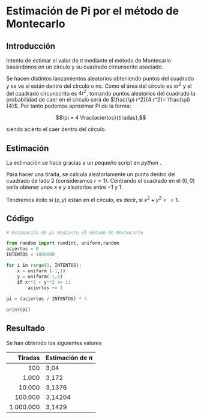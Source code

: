 # Estimación de Pi por el método de Montecarlo

## Introducción

Intento de estimar el valor de $\pi$ mediante el método de Montecarlo basándonos en un círculo y su cuadrado circunscrito asociado.

Se hacen distintos lanzamientos aleatorios obteniendo puntos del cuadrado y se ve si están dentro del círculo o no. Como el área del círculo es $\pi r^2$ y el del cuadrado circunscrito es $4 r^2$, tomando puntos aleatorios del cuadrado la probabilidad de caer en el círculo será de $\frac{\pi r^2}{4 r^2}= \frac{\pi}{4}$. Por tanto podemos aproximar Pi de la forma:

$$\pi = 4 \frac{aciertos}{tiradas},$$

siendo acierto el caer dentro del círculo.

## Estimación

La estimación se hace gracias a un pequeño script en _python_ . 

Para hacer una tirada, se calcula aleatoriamente un punto dentro del cuadrado de lado 2 (consideramos $r=1$). Centrando el cuadrado en el $(0,0)$ sería obtener unos $x$  e $y$ aleatorios entre $-1$ y 1.

Tendremos éxito si $(x,y)$ están en el círculo, es decir, si $x^2 + y^2 <= 1$.

## Código

```python
# Estimación de pi mediante el método de Montecarlo

from random import randint, uniform,random
aciertos = 0
INTENTOS = 1000000

for i in range(1, INTENTOS):
    x = uniform (-1,1)
    y = uniform(-1,1)
    if x**2 + y**2 <= 1:
        aciertos += 1
        
pi = (aciertos / INTENTOS) * 4

print(pi)
```



## Resultado

Se han obtenido los siguientes valores

|   Tiradas | Estimación de $\pi$ |
| --------: | ------------------- |
|       100 | 3,04                |
|     1.000 | 3,172               |
|    10.000 | 3,1376              |
|   100.000 | 3,14204             |
| 1.000.000 | 3,1429              |

